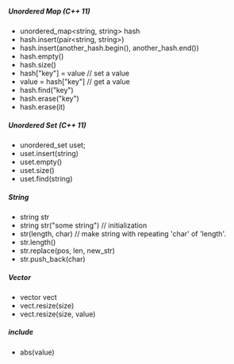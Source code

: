 ##### Unordered Map (C++ 11)
* unordered_map<string, string> hash
* hash.insert(pair<string, string>)
* hash.insert(another_hash.begin(), another_hash.end())
* hash.empty()
* hash.size()
* hash["key"] = value // set a value
* value = hash["key"] // get a value
* hash.find("key")
* hash.erase("key")
* hash.erase(it)

##### Unordered Set (C++ 11)
* unordered_set<string> uset;
* uset.insert(string)
* uset.empty()
* uset.size()
* uset.find(string)

##### String
* string str
* string str("some string") // initialization
* str(length, char) // make string with repeating 'char' of 'length'. 
* str.length()
* str.replace(pos, len, new_str)
* str.push_back(char)

##### Vector
* vector<int> vect
* vect.resize(size)
* vect.resize(size, value)

##### include<cstdlib>
* abs(value)
